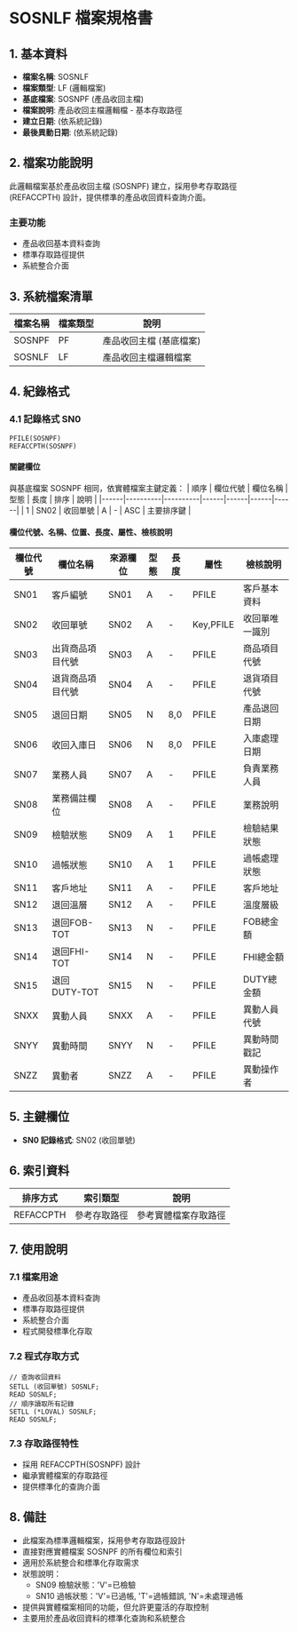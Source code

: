 # SOSNLF 檔案規格書

## 1. 基本資料
- **檔案名稱**: SOSNLF
- **檔案類型**: LF (邏輯檔案)
- **基底檔案**: SOSNPF (產品收回主檔)
- **檔案說明**: 產品收回主檔邏輯檔 - 基本存取路徑
- **建立日期**: (依系統記錄)
- **最後異動日期**: (依系統記錄)

## 2. 檔案功能說明
此邏輯檔案基於產品收回主檔 (SOSNPF) 建立，採用參考存取路徑 (REFACCPTH) 設計，提供標準的產品收回資料查詢介面。

### 主要功能
- 產品收回基本資料查詢
- 標準存取路徑提供
- 系統整合介面

## 3. 系統檔案清單
| 檔案名稱 | 檔案類型 | 說明 |
|----------|----------|------|
| SOSNPF | PF | 產品收回主檔 (基底檔案) |
| SOSNLF | LF | 產品收回主檔邏輯檔案 |

## 4. 紀錄格式

### 4.1 記錄格式 SN0
```
PFILE(SOSNPF)
REFACCPTH(SOSNPF)
```

#### 關鍵欄位
與基底檔案 SOSNPF 相同，依實體檔案主鍵定義：
| 順序 | 欄位代號 | 欄位名稱 | 型態 | 長度 | 排序 | 說明 |
|------|----------|----------|------|------|------|------|
| 1 | SN02 | 收回單號 | A | - | ASC | 主要排序鍵 |

#### 欄位代號、名稱、位置、長度、屬性、檢核說明
| 欄位代號 | 欄位名稱 | 來源欄位 | 型態 | 長度 | 屬性 | 檢核說明 |
|----------|----------|----------|------|------|------|----------|
| SN01 | 客戶編號 | SN01 | A | - | PFILE | 客戶基本資料 |
| SN02 | 收回單號 | SN02 | A | - | Key,PFILE | 收回單唯一識別 |
| SN03 | 出貨商品項目代號 | SN03 | A | - | PFILE | 商品項目代號 |
| SN04 | 退貨商品項目代號 | SN04 | A | - | PFILE | 退貨項目代號 |
| SN05 | 退回日期 | SN05 | N | 8,0 | PFILE | 產品退回日期 |
| SN06 | 收回入庫日 | SN06 | N | 8,0 | PFILE | 入庫處理日期 |
| SN07 | 業務人員 | SN07 | A | - | PFILE | 負責業務人員 |
| SN08 | 業務備註欄位 | SN08 | A | - | PFILE | 業務說明 |
| SN09 | 檢驗狀態 | SN09 | A | 1 | PFILE | 檢驗結果狀態 |
| SN10 | 過帳狀態 | SN10 | A | 1 | PFILE | 過帳處理狀態 |
| SN11 | 客戶地址 | SN11 | A | - | PFILE | 客戶地址 |
| SN12 | 退回溫層 | SN12 | A | - | PFILE | 溫度層級 |
| SN13 | 退回FOB-TOT | SN13 | N | - | PFILE | FOB總金額 |
| SN14 | 退回FHI-TOT | SN14 | N | - | PFILE | FHI總金額 |
| SN15 | 退回DUTY-TOT | SN15 | N | - | PFILE | DUTY總金額 |
| SNXX | 異動人員 | SNXX | A | - | PFILE | 異動人員代號 |
| SNYY | 異動時間 | SNYY | N | - | PFILE | 異動時間戳記 |
| SNZZ | 異動者 | SNZZ | A | - | PFILE | 異動操作者 |

## 5. 主鍵欄位
- **SN0 記錄格式**: SN02 (收回單號)

## 6. 索引資料
| 排序方式 | 索引類型 | 說明 |
|----------|----------|------|
| REFACCPTH | 參考存取路徑 | 參考實體檔案存取路徑 |

## 7. 使用說明

### 7.1 檔案用途
- 產品收回基本資料查詢
- 標準存取路徑提供
- 系統整合介面
- 程式開發標準化存取

### 7.2 程式存取方式
```rpg
// 查詢收回資料
SETLL (收回單號) SOSNLF;
READ SOSNLF;
// 順序讀取所有記錄
SETLL (*LOVAL) SOSNLF;
READ SOSNLF;
```

### 7.3 存取路徑特性
- 採用 REFACCPTH(SOSNPF) 設計
- 繼承實體檔案的存取路徑
- 提供標準化的查詢介面

## 8. 備註
- 此檔案為標準邏輯檔案，採用參考存取路徑設計
- 直接對應實體檔案 SOSNPF 的所有欄位和索引
- 適用於系統整合和標準化存取需求
- 狀態說明：
  - SN09 檢驗狀態：'V'=已檢驗
  - SN10 過帳狀態：'V'=已過帳, 'T'=過帳錯誤, 'N'=未處理過帳
- 提供與實體檔案相同的功能，但允許更靈活的存取控制
- 主要用於產品收回資料的標準化查詢和系統整合 